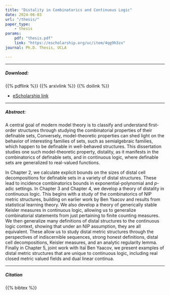 ```yaml
---
title: "Distality in Combinatorics and Continuous Logic" 
date: 2024-06-03
url: "/thesis/"
paper_type:
    - thesis
params:
    pdf: "thesis.pdf"
    link: "https://escholarship.org/uc/item/4qg9h3zx"
journal: Ph.D. Thesis, UCLA

---
```


---

##### Download:


{{% pdflink %}}
{{% arxivlink %}}
{{% doilink %}}
- [eScholarship link]("https://escholarship.org/uc/item/4qg9h3zx")

---

##### Abstract:

A central goal of modern model theory is to classify and understand first-order structures through studying the combinatorial properties of their definable sets,
Conversely, model-theoretic properties can shed light on the behavior of interesting families of sets, such as semialgebraic families, which happen to be definable in well-behaved structures.
This dissertation studies one such model-theoretic property, distality, as it manifests in the combinatorics of definable sets,
and in continuous logic, where definable sets are generalized to real-valued functions.

In Chapter 2, we calculate explicit bounds on the sizes of distal cell decompositions for definable sets in a variety of distal structures.
These lead to incidence combinatorics bounds in exponential-polynomial and $p$-adic settings.
In Chapter 3 and Chapter 4, we develop a theory of distality in continuous logic.
This begins with a study of the combinatorics of NIP metric structures, building on earlier work by Ben Yaacov and results from statistical learning theory.
We also develop a theory of generically stable Keisler measures in continuous logic, allowing us to generalize combinatorial statements from just pertaining to finite counting measures.
We then generalize many definitions of distal structures to the continuous logic context, showing that under an NIP assumption, they are all equivalent.
These allow us to study distal metric structures through the perspectives of indiscernible sequences, strong honest definitions,
distal cell decompositions, Keisler measures, and an analytic regularity lemma.
Finally in Chapter 5, joint work with Itaï Ben Yaacov, we present examples of distal metric structures that are unique to continuous logic,
including real closed metric valued fields and dual linear continua.


---

##### Citation

{{% bibtex %}}